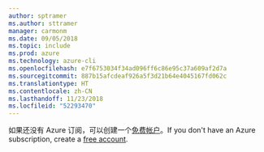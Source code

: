 ```yaml
---
author: sptramer
ms.author: sttramer
manager: carmonm
ms.date: 09/05/2018
ms.topic: include
ms.prod: azure
ms.technology: azure-cli
ms.openlocfilehash: e7f6753034f34ad096ff6c86e95c37a609af2d7a
ms.sourcegitcommit: 887b15afcdeaf926a5f3d21b64e4045167fd062c
ms.translationtype: HT
ms.contentlocale: zh-CN
ms.lasthandoff: 11/23/2018
ms.locfileid: "52293470"
---
```

<span data-ttu-id="f950d-101">如果还没有 Azure 订阅，可以创建一个[免费帐户](https://azure.microsoft.com/free/?ref=microsoft.com&utm_source=microsoft.com&utm_medium=docs&utm_campaign=visualstudio)。</span><span class="sxs-lookup"><span data-stu-id="f950d-101">If you don't have an Azure subscription, create a [free account](https://azure.microsoft.com/free/?ref=microsoft.com&utm_source=microsoft.com&utm_medium=docs&utm_campaign=visualstudio).</span></span>
